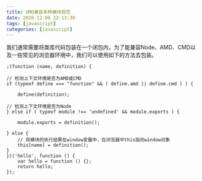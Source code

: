 ```yaml
---
title: UMD兼容多种模块规范
date: 2016-12-08 12:13:38
tags: [javascript]
categories: [javascript]
---
```


我们通常需要将类库代码包装在一个闭包内，为了能兼容Node、AMD、CMD以及一些常见的浏览器环境中，我们可以使用如下的方法去包装。
```
;(function (name, definition) {

// 检测上下文环境是否为AMD或CMD
if (typeof define === "function" && ( define.amd || define.cmd ) ) {

	define(definition);

// 检测上下文环境是否为Node
} else if ( typeof module !== 'undefined' && module.exports ) {

	module.exports = definition();

} else {
	// 将模块的执行结果在window变量中，在浏览器中this指向window对象
	this[name] = definition();
}
})('hello', function () {
	var hello = function () {};
	return hello;
});
```